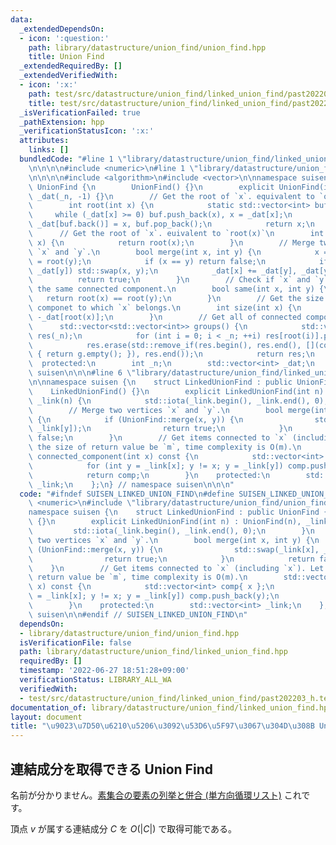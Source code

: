 ```yaml
---
data:
  _extendedDependsOn:
  - icon: ':question:'
    path: library/datastructure/union_find/union_find.hpp
    title: Union Find
  _extendedRequiredBy: []
  _extendedVerifiedWith:
  - icon: ':x:'
    path: test/src/datastructure/union_find/linked_union_find/past202203_h.test.cpp
    title: test/src/datastructure/union_find/linked_union_find/past202203_h.test.cpp
  _isVerificationFailed: true
  _pathExtension: hpp
  _verificationStatusIcon: ':x:'
  attributes:
    links: []
  bundledCode: "#line 1 \"library/datastructure/union_find/linked_union_find.hpp\"\
    \n\n\n\n#include <numeric>\n#line 1 \"library/datastructure/union_find/union_find.hpp\"\
    \n\n\n\n#include <algorithm>\n#include <vector>\n\nnamespace suisen {\n    struct\
    \ UnionFind {\n        UnionFind() {}\n        explicit UnionFind(int _n) : _n(_n),\
    \ _dat(_n, -1) {}\n        // Get the root of `x`. equivalent to `operator[](x)`\n\
    \        int root(int x) {\n            static std::vector<int> buf;\n       \
    \     while (_dat[x] >= 0) buf.push_back(x), x = _dat[x];\n            while (buf.size())\
    \ _dat[buf.back()] = x, buf.pop_back();\n            return x;\n        }\n  \
    \      // Get the root of `x`. euivalent to `root(x)`\n        int operator[](int\
    \ x) {\n            return root(x);\n        }\n        // Merge two vertices\
    \ `x` and `y`.\n        bool merge(int x, int y) {\n            x = root(x), y\
    \ = root(y);\n            if (x == y) return false;\n            if (_dat[x] >\
    \ _dat[y]) std::swap(x, y);\n            _dat[x] += _dat[y], _dat[y] = x;\n  \
    \          return true;\n        }\n        // Check if `x` and `y` belongs to\
    \ the same connected component.\n        bool same(int x, int y) {\n         \
    \   return root(x) == root(y);\n        }\n        // Get the size of connected\
    \ componet to which `x` belongs.\n        int size(int x) {\n            return\
    \ -_dat[root(x)];\n        }\n        // Get all of connected components.\n  \
    \      std::vector<std::vector<int>> groups() {\n            std::vector<std::vector<int>>\
    \ res(_n);\n            for (int i = 0; i < _n; ++i) res[root(i)].push_back(i);\n\
    \            res.erase(std::remove_if(res.begin(), res.end(), [](const auto& g)\
    \ { return g.empty(); }), res.end());\n            return res;\n        }\n  \
    \  protected:\n        int _n;\n        std::vector<int> _dat;\n    };\n} // namespace\
    \ suisen\n\n\n#line 6 \"library/datastructure/union_find/linked_union_find.hpp\"\
    \n\nnamespace suisen {\n    struct LinkedUnionFind : public UnionFind {\n    \
    \    LinkedUnionFind() {}\n        explicit LinkedUnionFind(int n) : UnionFind(n),\
    \ _link(n) {\n            std::iota(_link.begin(), _link.end(), 0);\n        }\n\
    \        // Merge two vertices `x` and `y`.\n        bool merge(int x, int y)\
    \ {\n            if (UnionFind::merge(x, y)) {\n                std::swap(_link[x],\
    \ _link[y]);\n                return true;\n            }\n            return\
    \ false;\n        }\n        // Get items connected to `x` (including `x`). Let\
    \ the size of return value be `m`, time complexity is O(m).\n        std::vector<int>\
    \ connected_component(int x) const {\n            std::vector<int> comp{ x };\n\
    \            for (int y = _link[x]; y != x; y = _link[y]) comp.push_back(y);\n\
    \            return comp;\n        }\n    protected:\n        std::vector<int>\
    \ _link;\n    };\n} // namespace suisen\n\n\n"
  code: "#ifndef SUISEN_LINKED_UNION_FIND\n#define SUISEN_LINKED_UNION_FIND\n\n#include\
    \ <numeric>\n#include \"library/datastructure/union_find/union_find.hpp\"\n\n\
    namespace suisen {\n    struct LinkedUnionFind : public UnionFind {\n        LinkedUnionFind()\
    \ {}\n        explicit LinkedUnionFind(int n) : UnionFind(n), _link(n) {\n   \
    \         std::iota(_link.begin(), _link.end(), 0);\n        }\n        // Merge\
    \ two vertices `x` and `y`.\n        bool merge(int x, int y) {\n            if\
    \ (UnionFind::merge(x, y)) {\n                std::swap(_link[x], _link[y]);\n\
    \                return true;\n            }\n            return false;\n    \
    \    }\n        // Get items connected to `x` (including `x`). Let the size of\
    \ return value be `m`, time complexity is O(m).\n        std::vector<int> connected_component(int\
    \ x) const {\n            std::vector<int> comp{ x };\n            for (int y\
    \ = _link[x]; y != x; y = _link[y]) comp.push_back(y);\n            return comp;\n\
    \        }\n    protected:\n        std::vector<int> _link;\n    };\n} // namespace\
    \ suisen\n\n#endif // SUISEN_LINKED_UNION_FIND\n"
  dependsOn:
  - library/datastructure/union_find/union_find.hpp
  isVerificationFile: false
  path: library/datastructure/union_find/linked_union_find.hpp
  requiredBy: []
  timestamp: '2022-06-27 18:51:28+09:00'
  verificationStatus: LIBRARY_ALL_WA
  verifiedWith:
  - test/src/datastructure/union_find/linked_union_find/past202203_h.test.cpp
documentation_of: library/datastructure/union_find/linked_union_find.hpp
layout: document
title: "\u9023\u7D50\u6210\u5206\u3092\u53D6\u5F97\u3067\u304D\u308B Union Find"
---
```

## 連結成分を取得できる Union Find

名前が分かりません。[素集合の要素の列挙と併合 (単方向循環リスト)](https://noshi91.hatenablog.com/entry/2019/07/19/180606) これです。

頂点 $v$ が属する連結成分 $C$ を $O(\vert C\vert)$ で取得可能である。
